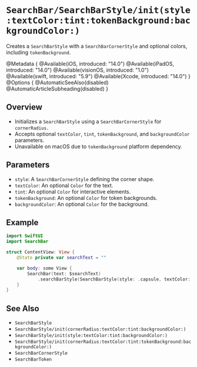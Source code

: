 # ``SearchBar/SearchBarStyle/init(style:textColor:tint:tokenBackground:backgroundColor:)``

Creates a `SearchBarStyle` with a `SearchBarCornerStyle` and optional colors, including `tokenBackground`.

@Metadata {
    @Available(iOS, introduced: "14.0")
    @Available(iPadOS, introduced: "14.0")
    @Available(visionOS, introduced: "1.0")
    @Available(swift, introduced: "5.9")
    @Available(Xcode, introduced: "14.0")
}
@Options {
    @AutomaticSeeAlso(disabled)
    @AutomaticArticleSubheading(disabled)
}

## Overview

- Initializes a `SearchBarStyle` using a `SearchBarCornerStyle` for `cornerRadius`.
- Accepts optional `textColor`, `tint`, `tokenBackground`, and `backgroundColor` parameters.
- Unavailable on macOS due to `tokenBackground` platform dependency.

## Parameters

- `style`: A `SearchBarCornerStyle` defining the corner shape.
- `textColor`: An optional `Color` for the text.
- `tint`: An optional `Color` for interactive elements.
- `tokenBackground`: An optional `Color` for token backgrounds.
- `backgroundColor`: An optional `Color` for the background.

## Example

```swift
import SwiftUI
import SearchBar

struct ContentView: View {
    @State private var searchText = ""

    var body: some View {
        SearchBar(text: $searchText)
            .searchBarStyle(SearchBarStyle(style: .capsule, textColor: .red, tint: .blue, tokenBackground: .green, backgroundColor: .gray))
    }
}
```

## See Also

- ``SearchBarStyle``
- ``SearchBarStyle/init(cornerRadius:textColor:tint:backgroundColor:)``
- ``SearchBarStyle/init(style:textColor:tint:backgroundColor:)``
- ``SearchBarStyle/init(cornerRadius:textColor:tint:tokenBackground:backgroundColor:)``
- ``SearchBarCornerStyle``
- ``SearchBarToken``
